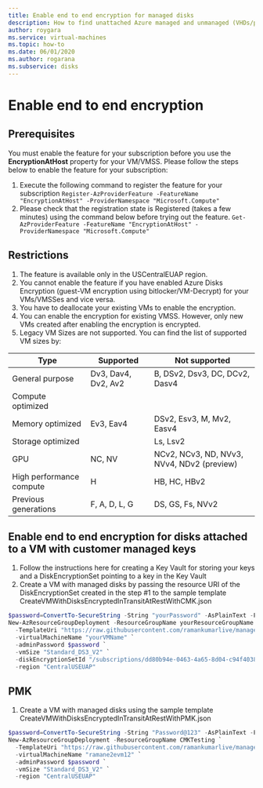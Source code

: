 ```yaml
---
title: Enable end to end encryption for managed disks
description: How to find unattached Azure managed and unmanaged (VHDs/page blobs) disks by using the Azure portal.
author: roygara
ms.service: virtual-machines
ms.topic: how-to
ms.date: 06/01/2020
ms.author: rogarana
ms.subservice: disks
---
```


# Enable end to end encryption

## Prerequisites

You must enable the feature for your subscription before you use the **EncryptionAtHost** property for your VM/VMSS. Please follow the steps below to enable the feature for your subscription:

1.	Execute the following command to register the feature for your subscription
 `Register-AzProviderFeature -FeatureName "EncryptionAtHost" -ProviderNamespace "Microsoft.Compute"` 
1.	Please check that the registration state is Registered (takes a few minutes) using the command below before trying out the feature.
 `Get-AzProviderFeature -FeatureName "EncryptionAtHost" -ProviderNamespace "Microsoft.Compute"  `

## Restrictions

1.	The feature is available only in the USCentralEUAP region.
2.	You cannot enable the feature if you have enabled Azure Disks Encryption (guest-VM encryption using bitlocker/VM-Decrypt) for your VMs/VMSSes and vice versa.
3.	You have to deallocate your existing VMs to enable the encryption.
4.	You can enable the encryption for existing VMSS. However, only new VMs created after enabling the encryption is encrypted.
5.	Legacy VM Sizes are not supported. You can find the list of supported VM sizes by:


|Type  |Supported  |Not supported  |
|---------|---------|---------|
|General purpose     | Dv3, Dav4, Dv2, Av2        | B, DSv2, Dsv3, DC, DCv2, Dasv4        |
|Compute optimized     |         |         |
|Memory optimized     | Ev3, Eav4        | DSv2, Esv3, M, Mv2, Easv4        |
|Storage optimized     |         | Ls, Lsv2        |
|GPU     | NC, NV        | NCv2, NCv3, ND, NVv3, NVv4, NDv2 (preview)        |
|High performance compute     | H        | HB, HC, HBv2        |
|Previous generations     | F, A, D, L, G        | DS, GS, Fs, NVv2        |

## Enable end to end encryption for disks attached to a VM with customer managed keys

1.	Follow the instructions here for creating a Key Vault for storing your keys and a DiskEncryptionSet pointing to a key in the Key Vault
1.	Create a VM with managed disks by passing the resource URI of the DiskEncryptionSet created in the step #1 to the sample template CreateVMWithDisksEncryptedInTransitAtRestWithCMK.json

```PowerShell
$password=ConvertTo-SecureString -String "yourPassword" -AsPlainText -Force
New-AzResourceGroupDeployment -ResourceGroupName yourResourceGroupName `
  -TemplateUri "https://raw.githubusercontent.com/ramankumarlive/manageddisksendtoendencryptionpreview/master/CreateVMWithDisksEncryptedInTransitAtRestWithCMK.json" `
  -virtualMachineName "yourVMName" `
  -adminPassword $password `
  -vmSize "Standard_DS3_V2" `
  -diskEncryptionSetId "/subscriptions/dd80b94e-0463-4a65-8d04-c94f403879dc/resourceGroups/yourResourceGroupName/providers/Microsoft.Compute/diskEncryptionSets/yourDESName" `
  -region "CentralUSEUAP"
```

## PMK

1.	Create a VM with managed disks using the sample template CreateVMWithDisksEncryptedInTransitAtRestWithPMK.json

```PowerShell
$password=ConvertTo-SecureString -String "Password@123" -AsPlainText -Force
New-AzResourceGroupDeployment -ResourceGroupName CMKTesting `
  -TemplateUri "https://raw.githubusercontent.com/ramankumarlive/manageddisksendtoendencryptionpreview/master/CreateVMWithDisksEncryptedInTransitAtRestWithPMK.json" `
  -virtualMachineName "ramane2evm12" `
  -adminPassword $password `
  -vmSize "Standard_DS3_V2" `
  -region "CentralUSEUAP"
```

